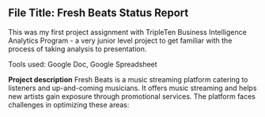 ## File Title: Fresh Beats Status Report

This was my first project assignment with TripleTen Business Intelligence Analytics Program - a very junior level project to get familiar with the process of taking analysis to presentation.

Tools used: 
Google Doc, Google Spreadsheet

**Project description**
Fresh Beats is a music streaming platform catering to listeners and up-and-coming musicians. It offers music streaming and helps new artists gain exposure through promotional services. The platform faces challenges in optimizing these areas:

